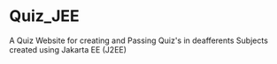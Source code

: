 # Quiz_JEE
A Quiz Website for creating and Passing Quiz's in deafferents Subjects created using Jakarta EE (J2EE) 
